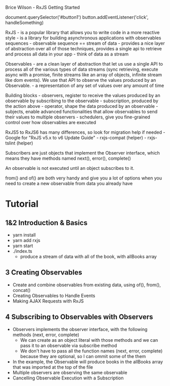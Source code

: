 Brice Wilson - RxJS Getting Started

document.querySelector('#button1')
button.addEventListener('click', handleSomething)

RxJS
    - is a popular library that allows you to write code in a more reactive style
    - is a library for building asynchronous applications with observables sequences
    - observable sequence == stream of data
    - provides a nice layer of abstraction over all of those techniques, provides a single api to retrieve and process all data in your app
    - think of data as a stream

Observables
    - are a clean layer of abstraction that let us use a single API to process all of the various types of data streams (sync retrieving, execute async with a promise, finite streams like an array of objects, infinite stream like dom events). We use that API to observe the values produced by an Observable.
    - a representation of any set of values over any amount of time

Building blocks
    - observers, register to receive the values produced by an observable by subscribing to the observable
    - subscription, produced by the action above
    - operator, shape the data produced by an observable
    - subjects, enable advanced functionalities that allow observables to send their values to multiple observers
    - schedulers, give you fine-grained control over how observables are executed

RxJS5 to RxJS6 has many differences, so look for migration help if needed
    - Google for "RxJS v5.x to v6 Update Guide"
    - rxjs-compat (helper)
    - rxjs-tslint (helper)

Subscribers are just objects that implement the Observer interface, which means they have methods named next(), error(), complete()

An observable is not executed until an object subscribes to it.

from() and of() are both very handy and give you a lot of options when you need to create a new observable from data you already have

# Tutorial

## 1&2 Introduction & Basics

- yarn install
- yarn add rxjs
- yarn start
- ./index.ts
    - produce a stream of data with all of the book, with allBooks array

## 3 Creating Observables

- Create and combine observables from existing data, using of(), from(), concat()
- Creating Observables to Handle Events
- Making AJAX Requests with RxJS

## 4 Subscribing to Observables with Observers

- Observers implements the observer interface, with the following methods (next, error, complete)
    - We can create as an object literal with those methods and we can pass it to an observable via subscribe method
    - We don't have to pass all the function names (next, error, complete) because they are optional, so I can ommit some of the them
- In the example, the Observable will produce books in the allBooks array that was imported at the top of the file
- Multiple observers are observing the same observable
- Cancelling Observable Execution with a Subscription